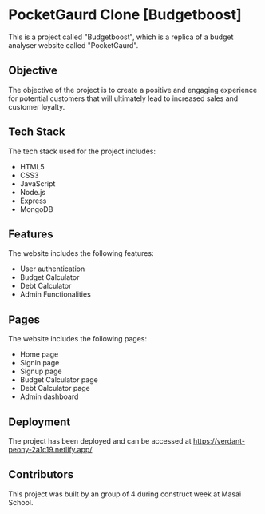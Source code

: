 # PocketGaurd Clone [Budgetboost]

This is a project called "Budgetboost", which is a replica of a budget analyser website called "PocketGaurd". 

## Objective

The objective of the project is to create a positive and engaging experience for potential customers that will ultimately lead to increased sales and customer loyalty.

## Tech Stack

The tech stack used for the project includes:

- HTML5
- CSS3
- JavaScript
- Node.js
- Express
- MongoDB

## Features

The website includes the following features:

- User authentication
- Budget Calculator
- Debt Calculator
- Admin Functionalities

## Pages

The website includes the following pages:

- Home page
- Signin page
- Signup page
- Budget Calculator page
- Debt Calculator page
- Admin dashboard  

## Deployment

The project has been deployed and can be accessed at https://verdant-peony-2a1c19.netlify.app/

## Contributors

This project was built by an group of 4 during construct week at Masai School. 
